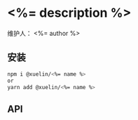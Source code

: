 # <%= description %>

维护人： <%= author %>

<!-- > <%= description %> -->

## 安装

```sh
npm i @xuelin/<%= name %>
or
yarn add @xuelin/<%= name %>
```

## API
